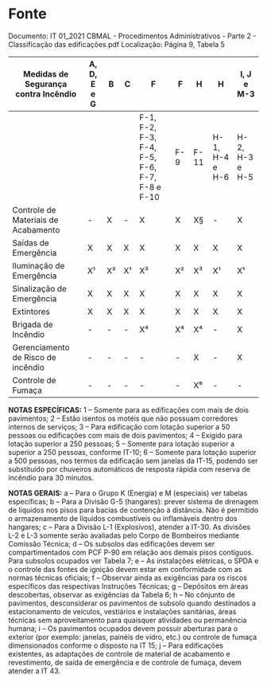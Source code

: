 # Fonte
Documento: IT 01_2021 CBMAL - Procedimentos Administrativos - Parte 2 - Classificação das edificações.pdf
Localização: Página 9, Tabela 5

| Medidas de Segurança contra Incêndio | A, D, E e G | B | C | F | F | H | H | I, J e M-3 |
|---|---|---|---|---|---|---|---|---|
|  |  |  |  | F-1, F-2, F-3, F-4, F-5, F-6, F-7, F-8 e F-10 | F-9 | F-11 | H-1, H-4 e H-6 | H-2, H-3 e H-5 |  |
| Controle de Materiais de Acabamento | - | X | - | X | X | X§ | - | X | - |
| Saídas de Emergência | X | X | X | X | X | X | X | X | X |
| Iluminação de Emergência | X¹ | X² | X¹ | X³ | X² | X³ | X¹ | X¹ | X¹ |
| Sinalização de Emergência | X | X | X | X | X | X | X | X | X |
| Extintores | X | X | X | X | X | X | X | X | X |
| Brigada de Incêndio | - | - | - | X⁴ | X⁴ | X⁴ | - | X | - |
| Gerenciamento de Risco de incêndio | - | - | - | - | - | X | - | X | - |
| Controle de Fumaça | - | - | - | - | - | X⁶ | - | - | - |

**NOTAS ESPECÍFICAS:**
1 – Somente para as edificações com mais de dois pavimentos;
2 – Estão isentos os motéis que não possuam corredores internos de serviços;
3 – Para edificação com lotação superior a 50 pessoas ou edificações com mais de dois pavimentos;
4 – Exigido para lotação superior a 250 pessoas;
5 – Somente para lotação superior a superior a 250 pessoas, conforme IT-10;
6 – Somente para lotação superior a 500 pessoas, nos termos da edificação sem janelas da IT-15, podendo ser substituído por chuveiros automáticos de resposta rápida com reserva de incêndio para 30 minutos.

**NOTAS GERAIS:**
a – Para o Grupo K (Energia) e M (especiais) ver tabelas específicas;
b – Para a Divisão G-5 (hangares): prever sistema de drenagem de líquidos nos pisos para bacias de contenção à distância. Não é permitido o armazenamento de líquidos combustíveis ou inflamáveis dentro dos hangares;
c – Para a Divisão L-1 (Explosivos), atender a IT-30. As divisões L-2 e L-3 somente serão avaliadas pelo Corpo de Bombeiros mediante Comissão Técnica;
d – Os subsolos das edificações devem ser compartimentados com PCF P-90 em relação aos demais pisos contíguos. Para subsolos ocupados ver Tabela 7;
e – As instalações elétricas, o SPDA e o controle das fontes de ignição devem estar em conformidade com as normas técnicas oficiais;
f – Observar ainda as exigências para os riscos específicos das respectivas Instruções Técnicas;
g – Depósitos em áreas descobertas, observar as exigências da Tabela 6;
h – No cônjunto de pavimentos, desconsiderar os pavimentos de subsolo quando destinados a estacionamento de veículos, vestiários e instalações sanitárias, áreas técnicas sem aproveitamento para quaisquer atividades ou permanência humana;
i – Os pavimentos ocupados devem possuir aberturas para o exterior (por exemplo: janelas, painéis de vidro, etc.) ou controle de fumaça dimensionados conforme o disposto na IT 15;
j – Para edificações existentes, as adaptações de controle de material de acabamento e revestimento, de saída de emergência e de controle de fumaça, devem atender a IT 43.